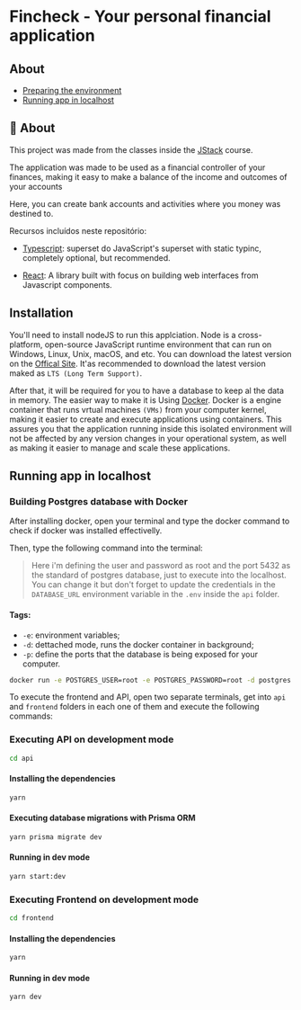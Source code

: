 # Fincheck - Your personal financial application

## About

- [Preparing the environment](#install)
- [Running app in localhost](#localhost)

## 🧐 About

This project was made from the classes inside the [JStack](https://jstack.com.br/) course.

The application was made to be used as a financial controller of your finances, making it easy to make a balance of the income and outcomes of your accounts

Here, you can create bank accounts and activities where you money was destined to.

Recursos incluídos neste repositório:

- [Typescript](https://www.typescriptlang.org/): superset do JavaScript's superset with static typinc, completely optional, but recommended.

- [React](https://reactjs.org/): A library built with focus on building web interfaces from Javascript components.

## Installation <a name="install" />
You'll need to install nodeJS to run this applciation. Node is a cross-platform, open-source JavaScript runtime environment that can run on Windows, Linux, Unix, macOS, and etc. You can download the latest version on the [Offical Site](https://nodejs.org/en/download). It'as recommended to download the latest version maked as `LTS (Long Term Support)`.

After that, it will be required for you to have a database to keep al the data in memory. The easier way to make it is Using [Docker](https://docs.docker.com/get-docker/). Docker is a engine container that runs vrtual machines `(VMs)` from your computer kernel, making it easier to create and execute applications using containers. This assures you that the application running inside this isolated environment will not be affected by any version changes in your operational system, as well as making it easier to manage and scale these applications.

## Running app in localhost <a name="localhost" />
### Building Postgres database with Docker
After installing docker, open your terminal and type the docker command to check if docker was installed effectivelly.

Then, type the following command into the terminal:

> Here i'm defining the user and password as root and the port 5432 as the standard of postgres database, just to execute into the localhost. You can change it but don't forget to update the credentials in the `DATABASE_URL` environment variable in the `.env` inside the `api` folder.
#### Tags:
* `-e`: environment variables;
* `-d`: dettached mode, runs the docker container in background;
* `-p`: define the ports that the database is being exposed for your computer.
```bash
docker run -e POSTGRES_USER=root -e POSTGRES_PASSWORD=root -d postgres -p 5432:5432
```

To execute the frontend and API, open two separate terminals, get into `api`  and `frontend` folders in each one of them and execute the following commands:

### Executing API on development mode
```bash
cd api
```
#### Installing the dependencies
```bash
yarn
```
#### Executing database migrations with Prisma ORM
```bash
yarn prisma migrate dev
```
#### Running in dev mode
```bash
yarn start:dev
```
### Executing Frontend on development mode
```bash
cd frontend
```
#### Installing the dependencies
```bash
yarn
```
#### Running in dev mode
```bash
yarn dev
```
